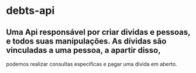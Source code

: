 # debts-api

## Uma Api responsável por criar dividas e pessoas, e todos suas manipulações. As dívidas são vinculadas a uma pessoa,  a apartir disso,
podemos realizar consultas específicas e pagar uma dívida em aberto.


